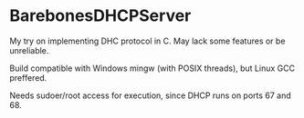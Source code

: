 #  BarebonesDHCPServer 
My try on implementing DHC protocol in C.
May lack some features or be unreliable.

Build compatible with Windows mingw (with POSIX threads), but Linux GCC preffered.

Needs sudoer/root access for execution, since DHCP runs on ports 67 and 68.
